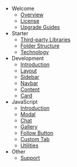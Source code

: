 - Welcome
    - [Overview](/en/2.3/overview)
    - [License](/en/2.3/license)
    - [Upgrade Guides](/en/2.3/upgrade-guides)
- Starter
    - [Third-party Libraries](/en/2.3/starter/third-party-libraries)
    - [Folder Structure](/en/2.3/starter/folder-structure)
    - [Technology](/en/2.3/starter/technology)
- Development
    - [Introduction](/en/2.3/development/introduction)
    - [Layout](/en/2.3/development/layout)
    - [Sidebar](/en/2.3/development/sidebar)
    - [Navbar](/en/2.3/development/navbar)
    - [Content](/en/2.3/development/content)
    - [Card](/en/2.3/development/card)
- JavaScript
    - [Introduction](/en/2.3/javascript/introduction)
    - [Modal](/en/2.3/javascript/modal)
    - [Chat](/en/2.3/javascript/chat)
    - [Gallery](/en/2.3/javascript/gallery)
    - [Follow Button](/en/2.3/javascript/follow-button)
    - [Custom Tab](/en/2.3/javascript/custom-tab)
    - [Utilities](/en/2.3/javascript/utilities)
- Other
    - [Support](/en/2.3/utilities/support)